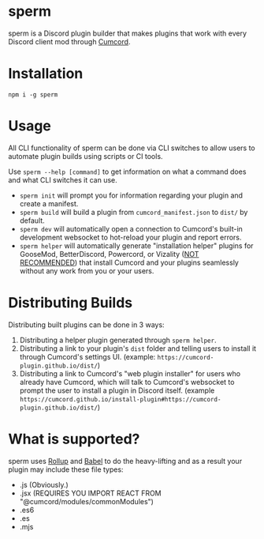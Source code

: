 # sperm

sperm is a Discord plugin builder that makes plugins that work with every Discord client mod through [Cumcord](https://github.com/Cumcord/Cumcord).

# Installation

`npm i -g sperm`

# Usage

All CLI functionality of sperm can be done via CLI switches to allow users to automate plugin builds using scripts or CI tools.

Use `sperm --help [command]` to get information on what a command does and what CLI switches it can use.

- `sperm init` will prompt you for information regarding your plugin and create a manifest.
- `sperm build` will build a plugin from `cumcord_manifest.json` to `dist/` by default.
- `sperm dev` will automatically open a connection to Cumcord's built-in development websocket to hot-reload your plugin and report errors.
- `sperm helper` will automatically generate "installation helper" plugins for GooseMod, BetterDiscord, Powercord, or Vizality ([NOT RECOMMENDED](https://cumcord.github.io/why-vizality-sucks)) that install Cumcord and your plugins seamlessly without any work from you or your users.

# Distributing Builds

Distributing built plugins can be done in 3 ways:

1. Distributing a helper plugin generated through `sperm helper`.
2. Distributing a link to your plugin's `dist` folder and telling users to install it through Cumcord's settings UI. (example: `https://cumcord-plugin.github.io/dist/`)
3. Distributing a link to Cumcord's "web plugin installer" for users who already have Cumcord, which will talk to Cumcord's websocket to prompt the user to install a plugin in Discord itself. (example `https://cumcord.github.io/install-plugin#https://cumcord-plugin.github.io/dist/`)

# What is supported?

sperm uses [Rollup](https://rollupjs.org/) and [Babel](https://babeljs.io/) to do the heavy-lifting and as a result your plugin may include these file types:

- .js (Obviously.)
- .jsx (REQUIRES YOU IMPORT REACT FROM "@cumcord/modules/commonModules")
- .es6
- .es
- .mjs
